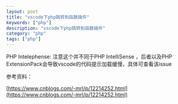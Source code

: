 ```yaml
---
layout: post
title: "vscode下php跳转到函数插件"
keywords: ["php"]
description: "vscode下php跳转到函数插件"
category: "php"
tags: ["php"]
---
```


PHP Intelephense: 注意这个并不同于PHP IntelliSense ，后者以及PHP ExtensionPack会导致vscode的代码提示加载缓慢，具体可查看该issue


参考资料：

[https://www.cnblogs.com/-mrl/p/12214252.html](https://www.cnblogs.com/-mrl/p/12214252.html)
